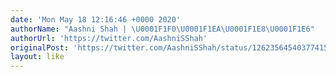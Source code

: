 ```yaml
---
date: 'Mon May 18 12:16:46 +0000 2020'
authorName: "Aashni Shah | \U0001F1F0\U0001F1EA\U0001F1E8\U0001F1E6"
authorUrl: 'https://twitter.com/AashniSShah'
originalPost: 'https://twitter.com/AashniSShah/status/1262356454037741568'
layout: like
---
```

